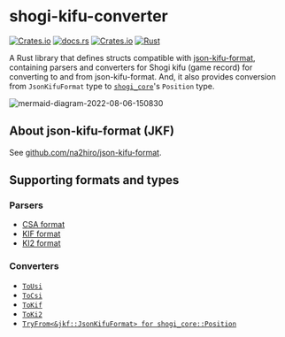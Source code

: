 # shogi-kifu-converter

[![Crates.io](https://img.shields.io/crates/v/shogi-kifu-converter)](https://crates.io/crates/shogi-kifu-converter)
[![docs.rs](https://img.shields.io/docsrs/shogi-kifu-converter)](https://docs.rs/shogi-kifu-converter)
[![Crates.io](https://img.shields.io/crates/l/shogi-kifu-converter)](https://opensource.org/licenses/MIT)
[![Rust](https://github.com/sugyan/shogi-kifu-converter/actions/workflows/rust.yml/badge.svg?branch=main)](https://github.com/sugyan/shogi-kifu-converter/actions/workflows/rust.yml)

A Rust library that defines structs compatible with [json-kifu-format](https://github.com/na2hiro/json-kifu-format), containing parsers and converters for Shogi kifu (game record) for converting to and from json-kifu-format. And, it also provides conversion from `JsonKifuFormat` type to [`shogi_core`](https://crates.io/crates/shogi_core)'s `Position` type.

![mermaid-diagram-2022-08-06-150830](https://user-images.githubusercontent.com/80381/183236718-75befbc0-6164-41a8-a652-a8acc36c5871.png)

## About json-kifu-format (JKF)

See [github.com/na2hiro/json-kifu-format](https://github.com/na2hiro/json-kifu-format).

## Supporting formats and types

### Parsers

- [CSA format](http://www2.computer-shogi.org/protocol/record_v22.html)
- [KIF format](http://kakinoki.o.oo7.jp/kif_format.html)
- [KI2 format](http://kakinoki.o.oo7.jp/KifuwInt.htm)

### Converters

- [`ToUsi`](https://docs.rs/shogi-kifu-converter/latest/shogi_kifu_converter/jkf/struct.JsonKifuFormat.html#impl-ToUsi-for-JsonKifuFormat)
- [`ToCsi`](https://docs.rs/shogi-kifu-converter/latest/shogi_kifu_converter/jkf/struct.JsonKifuFormat.html#impl-ToCsa-for-JsonKifuFormat)
- [`ToKif`](https://docs.rs/shogi-kifu-converter/latest/shogi_kifu_converter/jkf/struct.JsonKifuFormat.html#impl-ToKif-for-JsonKifuFormat)
- [`ToKi2`](https://docs.rs/shogi-kifu-converter/latest/shogi_kifu_converter/jkf/struct.JsonKifuFormat.html#impl-ToKi2-for-JsonKifuFormat)
- [`TryFrom<&jkf::JsonKifuFormat> for shogi_core::Position`](https://docs.rs/shogi-kifu-converter/latest/shogi_kifu_converter/jkf/struct.JsonKifuFormat.html#impl-TryFrom%3C%26JsonKifuFormat%3E-for-Position)
